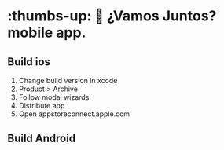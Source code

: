# :thumbs-up: :car: ¿Vamos Juntos? mobile app.

## Build ios

 1. Change build version in xcode
 2. Product > Archive
 3. Follow modal wizards
 4. Distribute app
 5. Open appstoreconnect.apple.com

## Build Android


